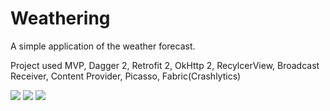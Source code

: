 # Weathering
A simple application of the weather forecast. 

Project used MVP, Dagger 2, Retrofit 2, OkHttp 2, RecylcerView, Broadcast Receiver, Content Provider, Picasso, Fabric(Crashlytics) 

<img src="http://s12.radikal.ru/i185/1607/56/fe859fdeb940.jpg">
<img src="http://s019.radikal.ru/i643/1607/dc/2520a2e8e0a3.jpg">
<img src="http://s020.radikal.ru/i707/1607/c9/2c480f2c30e8.jpg">
